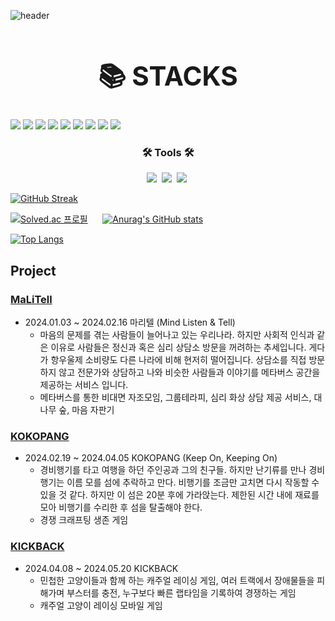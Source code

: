 ![header](https://capsule-render.vercel.app/api?type=venom&height=300&color=gradient&text=Woogie%20Gim&animation=fadeIn&fontColor=00F00)

## <div align=center><h1>📚 STACKS</h1></div>

<img src="https://img.shields.io/badge/C++-00599C?style=flat-square&logo=C%2B%2B&logoColor=white"/> <img src="https://img.shields.io/badge/C%23-239120?style=flat-square&logo=C%20Sharp&logoColor=white"/> <img src="https://img.shields.io/badge/Python-3776AB?style=flat-square&logo=Python&logoColor=white"/> <img src="https://img.shields.io/badge/JavaScript-F7DF1E?style=flat-square&logo=JavaScript&logoColor=black"/> <img src="https://img.shields.io/badge/Unity-000000?style=flat-square&logo=Unity&logoColor=white"/> <img src="https://img.shields.io/badge/Unreal-0E1128?style=flat-square&logo=Unreal%20Engine&logoColor=white"/> <img src="https://img.shields.io/badge/Django-092E20?style=flat-square&logo=Django&logoColor=white"/> <img src="https://img.shields.io/badge/Vue.js-4FC08D?style=flat-square&logo=Vue.js&logoColor=white"/> <img src="https://img.shields.io/badge/React-61DAFB?style=flat-square&logo=React&logoColor=black"/> 

<h3 align="center">🛠 Tools 🛠</h3>
<div align="center">
  <img src="https://img.shields.io/badge/git-F05033.svg?style=for-the-badge&logo=git&logoColor=white" />&nbsp
  <img src="https://img.shields.io/badge/github-181717.svg?style=for-the-badge&logo=github&logoColor=white" />&nbsp
  <img src="https://img.shields.io/badge/Notion-F3F3F3.svg?style=for-the-badge&logo=notion&logoColor=black" />&nbsp
</div>

[![GitHub Streak](https://github-readme-streak-stats.herokuapp.com/?user=Woogie-Gim&theme=tokyonight)](https://git.io/streak-stats)

[![Solved.ac 프로필](http://mazassumnida.wtf/api/v2/generate_badge?boj=tjsdnr960)](https://solved.ac/tjsdnr960)&nbsp;&nbsp;&nbsp;&nbsp;&nbsp; [![Anurag's GitHub stats](https://github-readme-stats.vercel.app/api?username=Woogie-Gim)](https://github.com/anuraghazra/github-readme-stats) 

[![Top Langs](https://github-readme-stats.vercel.app/api/top-langs/?username=Woogie-Gim)](https://github.com/Woogie-Gim/github-readme-stats)


## Project

###  [MaLiTell](https://github.com/Woogie-Gim/MaLiTell)
- 2024.01.03 ~ 2024.02.16   마리텔 (Mind Listen & Tell)
    - 마음의 문제를 겪는 사람들이 늘어나고 있는 우리나라. 하지만 사회적 인식과 같은 이유로 사람들은 정신과 혹은 심리 상담소 방문을 꺼려하는 추세입니다. 게다가 항우울제 소비량도 다른 나라에 비해 현저히 떨어집니다. 상담소를 직접 방문하지 않고 전문가와 상담하고 나와 비슷한 사람들과 이야기를 메타버스 공간을 제공하는 서비스 입니다.
    - 메타버스를 통한 비대면 자조모임, 그룹테라피, 심리 화상 상담 제공 서비스, 대나무 숲, 마음 자판기

### [KOKOPANG](https://github.com/Woogie-Gim/KOKOPANG)
- 2024.02.19 ~ 2024.04.05 KOKOPANG (Keep On, Keeping On)
    - 경비행기를 타고 여행을 하던 주인공과 그의 친구들. 하지만 난기류를 만나 경비행기는 이름 모를 섬에 추락하고 만다. 비행기를 조금만 고치면 다시 작동할 수 있을 것 같다. 하지만 이 섬은 20분 후에 가라앉는다. 제한된 시간 내에 재료를 모아 비행기를 수리한 후 섬을 탈출해야 한다.
    - 경쟁 크래프팅 생존 게임

### [KICKBACK](https://github.com/Woogie-Gim/KICKBACK_Mobile)
- 2024.04.08 ~ 2024.05.20 KICKBACK
    - 민첩한 고양이들과 함께 하는 캐주얼 레이싱 게임, 여러 트랙에서 장애물들을 피해가며 부스터를 충전, 누구보다 빠른 랩타임을 기록하여 경쟁하는 게임
    - 캐주얼 고양이 레이싱 모바일 게임

<!--
**Woogie-Gim/Woogie-Gim** is a ✨ _special_ ✨ repository because its `README.md` (this file) appears on your GitHub profile.

Here are some ideas to get you started:

- 🔭 I’m currently working on ...
- 🌱 I’m currently learning ...
- 👯 I’m looking to collaborate on ...
- 🤔 I’m looking for help with ...
- 💬 Ask me about ...
- 📫 How to reach me: ...
- 😄 Pronouns: ...
- ⚡ Fun fact: ...
-->
